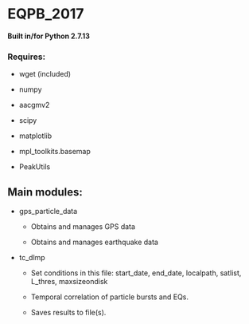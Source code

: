 # EQPB_2017

**Built in/for Python 2.7.13**

### Requires:

- wget (included)

- numpy

- aacgmv2

- scipy

- matplotlib

- mpl_toolkits.basemap

- PeakUtils

## Main modules:

- gps_particle_data

	- Obtains and manages GPS data 
	
	- Obtains and manages earthquake data
	
- tc_dlmp

	- Set conditions in this file: start_date, end_date, localpath, satlist, L_thres, maxsizeondisk
	
	- Temporal correlation of particle bursts and EQs.
	
	- Saves results to file(s).



